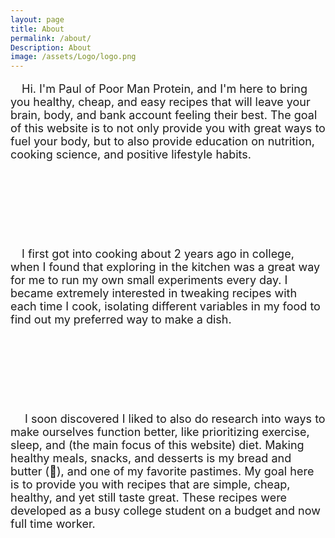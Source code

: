```yaml
---
layout: page
title: About
permalink: /about/
Description: About
image: /assets/Logo/logo.png
---
```


<font size="+1">

&emsp;Hi.  I'm Paul of Poor Man Protein, and I'm here to bring you healthy, cheap, and easy recipes that will leave your brain, body, and bank account feeling their best.  The goal of this website is to not only provide you with great ways to fuel your body, but to also provide education on nutrition, cooking science, and positive lifestyle habits.

<br><br><center><img src="/assets/Other/About/better-health.png" alt="" class="smaller-image">&emsp;&emsp;<img src="/assets/Other/About/piggy-bank.png" alt="" class="smaller-image">&emsp;&emsp;<img src="/assets/Other/About/diet.png" alt="" class="smaller-image"></center><br>

&emsp;I first got into cooking about 2 years ago in college, when I found that exploring in the kitchen was a great way for me to run my own small experiments every day.  I became extremely interested in tweaking recipes with each time I cook, isolating different variables in my food to find out my preferred way to make a dish.

<br><br><center><img src="/assets/Other/About/cooking.png" alt="" class="smaller-image">&emsp;&emsp;<img src="/assets/Other/About/experiment.png" alt="" class="smaller-image">&emsp;&emsp;<img src="/assets/Other/About/whisk.png" alt="" class="smaller-image"></center><br>

&emsp; I soon discovered I liked to also do research into ways to make ourselves function better, like prioritizing exercise, sleep, and (the main focus of this website) diet.  Making healthy meals, snacks, and desserts is my bread and butter (🥁), and one of my favorite pastimes.  My goal here is to provide you with recipes that are simple, cheap, healthy, and yet still taste great.  These recipes were developed as a busy college student on a budget and now full time worker.

<br><br><center><img src="/assets/Other/About/run.png" alt="" class="smaller-image">&emsp;&emsp;<img src="/assets/Other/About/sleeping.png" alt="" class="smaller-image">&emsp;&emsp;<img src="/assets/Other/About/no-food.png" alt="" class="smaller-image"></center>

</font>